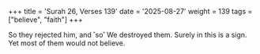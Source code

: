 +++
title = 'Surah 26, Verses 139'
date = '2025-08-27'
weight = 139
tags = ["believe", "faith"]
+++

So they rejected him, and ˹so˺ We destroyed them. Surely in this is a sign. Yet most of them would not believe.